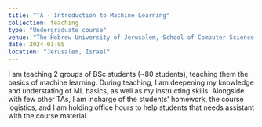```yaml
---
title: "TA - Introduction to Machine Learning"
collection: teaching
type: "Undergraduate course"
venue: "The Hebrew University of Jerusalem, School of Computer Science and Engineering"
date: 2024-01-05
location: "Jerusalem, Israel"
---
```


I am teaching 2 groups of BSc students (~80 students), teaching them the basics of machine learning.
During teaching, I am deepening my knowledge and understating of ML basics, as well as my instructing skills.
Alongside with few other TAs, I am incharge of the students' homework, the course logistics, and I am holding office hours to help students that needs assistant with the course material.
